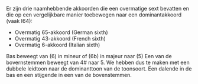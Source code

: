 Er zijn drie naamhebbende akkoorden die een overmatige sext bevatten en die op een vergelijkbare manier toebewegen naar een dominantakkoord (vaak I64):
- Overmatig 65-akkoord (German sixth)
- Overmatig 43-akkoord (French sixth)
- Overmatig 6-akkoord (Italian sixth)

Bas beweegt van (6) in mineur of (6b) in majeur naar (5)
Een van de bovernstemmen beweegt van 4# naar 5.
We hebben dus te maken met een dubbele leidtoon naar de dominanttoon van de toonsoort.
Een dalende in de bas en een stijgende in een van de bovenstemmen.

